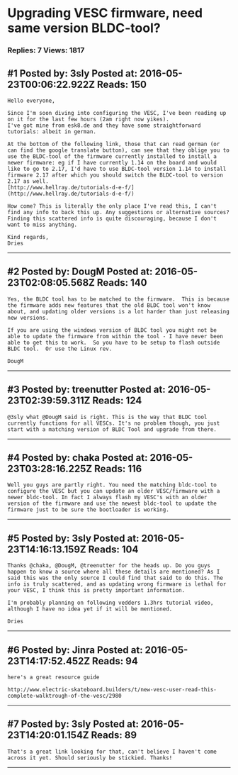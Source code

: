# Upgrading VESC firmware, need same version BLDC-tool?

### Replies: 7 Views: 1817

## \#1 Posted by: 3sly Posted at: 2016-05-23T00:06:22.922Z Reads: 150

```
Hello everyone,

Since I'm soon diving into configuring the VESC, I've been reading up on it for the last few hours (2am right now yikes).
I've got mine from esk8.de and they have some straightforward tutorials: albeit in german.

At the bottom of the following link, those that can read german (or can find the google translate button), can see that they oblige you to use the BLDC-tool of the firmware currently installed to install a newer firmware: eg if I have currently 1.14 on the board and would like to go to 2.17, I'd have to use BLDC-tool version 1.14 to install firmware 2.17 after which you should switch the BLDC-tool to version 2.17 as well. 
[http://www.hellray.de/tutorials-d-e-f/](http://www.hellray.de/tutorials-d-e-f/)

How come? This is literally the only place I've read this, I can't find any info to back this up. Any suggestions or alternative sources? Finding this scattered info is quite discouraging, because I don't want to miss anything.

Kind regards,
Dries
```

---
## \#2 Posted by: DougM Posted at: 2016-05-23T02:08:05.568Z Reads: 140

```
Yes, the BLDC tool has to be matched to the firmware.  This is because the firmware adds new features that the old BLDC tool won't know about, and updating older versions is a lot harder than just releasing new versions.

If you are using the windows version of BLDC tool you might not be able to update the firmware from within the tool - I have never been able to get this to work.  So you have to be setup to flash outside BLDC tool.  Or use the Linux rev.

DougM
```

---
## \#3 Posted by: treenutter Posted at: 2016-05-23T02:39:59.311Z Reads: 124

```
@3sly what @DougM said is right. This is the way that BLDC tool currently functions for all VESCs. It's no problem though, you just start with a matching version of BLDC Tool and upgrade from there.
```

---
## \#4 Posted by: chaka Posted at: 2016-05-23T03:28:16.225Z Reads: 116

```
Well you guys are partly right. You need the matching bldc-tool to configure the VESC but you can update an older VESC/firmware with a newer bldc-tool. In fact I always flash my VESC's with an older version of the firmware and use the newest bldc-tool to update the firmware just to be sure the bootloader is working.
```

---
## \#5 Posted by: 3sly Posted at: 2016-05-23T14:16:13.159Z Reads: 104

```
Thanks @chaka, @DougM, @treenutter for the heads up. Do you guys happen to know a source where all these details are mentioned? As I said this was the only source I could find that said to do this. The info is truly scattered, and as updating wrong firmware is lethal for your VESC, I think this is pretty important information.

I'm probably planning on following vedders 1.3hrs tutorial video, although I have no idea yet if it will be mentioned.

Dries
```

---
## \#6 Posted by: Jinra Posted at: 2016-05-23T14:17:52.452Z Reads: 94

```
here's a great resource guide

http://www.electric-skateboard.builders/t/new-vesc-user-read-this-complete-walktrough-of-the-vesc/2980
```

---
## \#7 Posted by: 3sly Posted at: 2016-05-23T14:20:01.154Z Reads: 89

```
That's a great link looking for that, can't believe I haven't come across it yet. Should seriously be stickied. Thanks!
```

---
